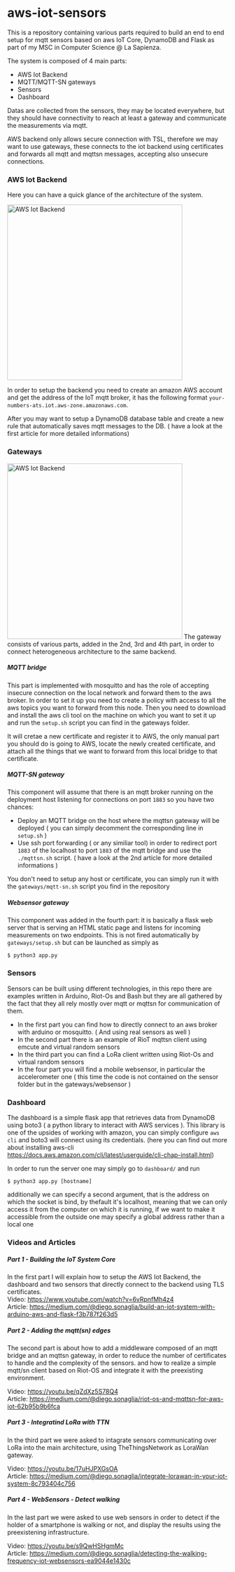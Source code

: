 # aws-iot-sensors
This is a repository containing various parts required to build an end to end setup for mqtt sensors based on aws IoT Core, DynamoDB and Flask as part of my MSC in Computer Science @ La Sapienza.

The system is composed of 4 main parts:
  - AWS Iot Backend
  - MQTT/MQTT-SN gateways
  - Sensors
  - Dashboard

Datas are collected from the sensors, they may be located everywhere, but they should have connectivity to reach at least a gateway and communicate the measurements via mqtt.

AWS backend only allows secure connection with TSL, therefore we may want to use gateways, these connects to the iot backend using certificates and forwards all mqtt and mqttsn messages, accepting also unsecure connections.

### AWS Iot Backend
Here you can have a quick glance of the architecture of the system.  

<img src="https://di3go-article-images.s3.eu-central-1.amazonaws.com/uPic/aws-iot-core.png" alt="AWS Iot Backend" height="400px">

In order to setup the backend you need to create an amazon AWS account and get the address of the IoT mqtt broker, it has the following format `your-numbers-ats.iot.aws-zone.amazonaws.com`.

After you may want to setup a DynamoDB database table and create a new rule that automatically saves mqtt messages to the DB. ( have a look at the first article for more detailed informations)



### Gateways
<img src="https://di3go-article-images.s3.eu-central-1.amazonaws.com/uPic/aws-iot-mqttsn.png" alt="AWS Iot Backend" height="400px">
The gateway consists of various parts, added in the 2nd, 3rd and 4th part, in order to connect heterogeneous architecture to the same backend.

##### MQTT bridge
This part is implemented with mosquitto and has the role of accepting insecure connection on the local network and forward them to the aws broker. In order to set it up you need to create a policy with access to all the aws topics you want to forward from this node.
Then you need to download and install the aws cli tool on the machine on which you want to set it up and run the `setup.sh` script you can find in the gateways folder.

It will cretae a new certificate and register it to AWS, the only manual part you should do is going to AWS, locate the newly created certificate, and attach all the things that we want to forward from this local bridge to that certificate.

##### MQTT-SN gateway
This component will assume that there is an mqtt broker running on the deployment host listening for connections on port `1883` so you have two chances:
- Deploy an MQTT bridge on the host where the mqttsn gateway will be deployed ( you can simply decomment the corresponding line in `setup.sh` )
- Use ssh port forwarding ( or any similiar tool) in order to redirect port `1883` of the localhost to port `1883` of the mqtt bridge and use the `./mqttsn.sh` script. ( have a look at the 2nd article for more detailed informations )

You don't need to setup any host or certificate, you can simply run it with the `gateways/mqtt-sn.sh` script you find in the repository

##### Websensor gateway
This component was added in the fourth part: it is basically a flask web server that is serving an HTML static page and listens for incoming measurements on two endpoints.
This is not fired automatically by `gateways/setup.sh` but can be launched as simply as 
```
$ python3 app.py  
```


### Sensors 
Sensors can be built using different technologies, in this repo there are examples written in Arduino, Riot-Os and Bash but they are all gathered by the fact that they all rely mostly over mqtt or mqttsn for communication of them.
- In the first part you can find how to directly connect to an aws broker with arduino or mosquitto. ( And using real sensors as well )
- In the second part there is an example of RioT mqttsn client using emcute and virtual random sensors
- In the third part you can find a LoRa client written using Riot-Os and virtual random sensors
- In the four part you will find a mobile websensor, in particular the accelerometer one ( this time the code is not contained on the sensor folder but in the gateways/websensor )


### Dashboard
The dashboard is a simple flask app that retrieves data from DynamoDB using boto3 ( a python library to interact with AWS services ). This library is one of the upsides of working with amazon, you can simply configure `aws cli` and boto3 will connect using its credentials. (here you can find out more about installing  aws-cli https://docs.aws.amazon.com/cli/latest/userguide/cli-chap-install.html)

In order to run the server one may simply go to  `dashboard/` and run
```
$ python3 app.py [hostname] 
```
additionally we can specify a second argument, that is the address on which the socket is bind, by thefault it's localhost, meaning that we can only access it from the computer on which it is running, if we want to make it accessible from the outside one may specify a global address rather than a local one


### Videos and Articles
##### Part 1 - Building the IoT System Core
In the first part I will explain how to setup the AWS Iot Backend, the dashboard and two sensors that directly connect to the backend using TLS certificates.  
Video:  https://www.youtube.com/watch?v=6vRpnfMh4z4  
Article: https://medium.com/@diego.sonaglia/build-an-iot-system-with-arduino-aws-and-flask-f3b787f263d5   

##### Part 2 - Adding the mqtt(sn) edges
The second part is about how to add a middleware composed of an mqtt bridge and an mqttsn gateway, in order to reduce the number of certificates to handle and the complexity of the sensors. and how to realize a simple mqtt/sn client based on Riot-OS and integrate it with the preexisting environment.

Video: https://youtu.be/qZdXz5S78Q4   
Article: https://medium.com/@diego.sonaglia/riot-os-and-mqttsn-for-aws-iot-62b95b9b6fca

##### Part 3 - Integratind LoRa with TTN
In the third part we were asked to intagrate sensors communicating over LoRa into the main architecture, using TheThingsNetwork as LoraWan gateway.

Video: https://youtu.be/17uHJPXGsOA    
Article: https://medium.com/@diego.sonaglia/integrate-lorawan-in-your-iot-system-8c793404c756

##### Part 4 - WebSensors - Detect walking
In the last part we were asked to use web sensors in order to detect if the holder of a smartphone is walking or not, and display the results using the preexistening infrastructure.

Video: https://youtu.be/s9QwHSHgmMc    
Article: https://medium.com/@diego.sonaglia/detecting-the-walking-frequency-iot-websensors-ea9044e1430c



